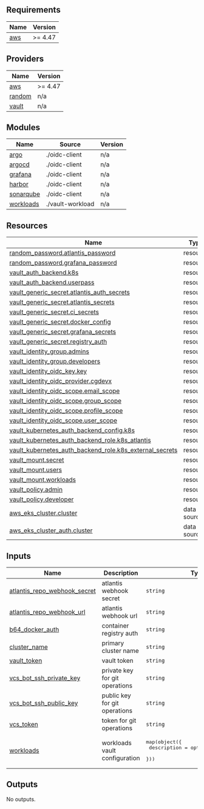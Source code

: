 <!-- BEGIN_TF_DOCS -->
## Requirements

| Name | Version |
|------|---------|
| <a name="requirement_aws"></a> [aws](#requirement\_aws) | >= 4.47 |

## Providers

| Name | Version |
|------|---------|
| <a name="provider_aws"></a> [aws](#provider\_aws) | >= 4.47 |
| <a name="provider_random"></a> [random](#provider\_random) | n/a |
| <a name="provider_vault"></a> [vault](#provider\_vault) | n/a |

## Modules

| Name | Source | Version |
|------|--------|---------|
| <a name="module_argo"></a> [argo](#module\_argo) | ./oidc-client | n/a |
| <a name="module_argocd"></a> [argocd](#module\_argocd) | ./oidc-client | n/a |
| <a name="module_grafana"></a> [grafana](#module\_grafana) | ./oidc-client | n/a |
| <a name="module_harbor"></a> [harbor](#module\_harbor) | ./oidc-client | n/a |
| <a name="module_sonarqube"></a> [sonarqube](#module\_sonarqube) | ./oidc-client | n/a |
| <a name="module_workloads"></a> [workloads](#module\_workloads) | ./vault-workload | n/a |

## Resources

| Name | Type |
|------|------|
| [random_password.atlantis_password](https://registry.terraform.io/providers/hashicorp/random/latest/docs/resources/password) | resource |
| [random_password.grafana_password](https://registry.terraform.io/providers/hashicorp/random/latest/docs/resources/password) | resource |
| [vault_auth_backend.k8s](https://registry.terraform.io/providers/hashicorp/vault/latest/docs/resources/auth_backend) | resource |
| [vault_auth_backend.userpass](https://registry.terraform.io/providers/hashicorp/vault/latest/docs/resources/auth_backend) | resource |
| [vault_generic_secret.atlantis_auth_secrets](https://registry.terraform.io/providers/hashicorp/vault/latest/docs/resources/generic_secret) | resource |
| [vault_generic_secret.atlantis_secrets](https://registry.terraform.io/providers/hashicorp/vault/latest/docs/resources/generic_secret) | resource |
| [vault_generic_secret.ci_secrets](https://registry.terraform.io/providers/hashicorp/vault/latest/docs/resources/generic_secret) | resource |
| [vault_generic_secret.docker_config](https://registry.terraform.io/providers/hashicorp/vault/latest/docs/resources/generic_secret) | resource |
| [vault_generic_secret.grafana_secrets](https://registry.terraform.io/providers/hashicorp/vault/latest/docs/resources/generic_secret) | resource |
| [vault_generic_secret.registry_auth](https://registry.terraform.io/providers/hashicorp/vault/latest/docs/resources/generic_secret) | resource |
| [vault_identity_group.admins](https://registry.terraform.io/providers/hashicorp/vault/latest/docs/resources/identity_group) | resource |
| [vault_identity_group.developers](https://registry.terraform.io/providers/hashicorp/vault/latest/docs/resources/identity_group) | resource |
| [vault_identity_oidc_key.key](https://registry.terraform.io/providers/hashicorp/vault/latest/docs/resources/identity_oidc_key) | resource |
| [vault_identity_oidc_provider.cgdevx](https://registry.terraform.io/providers/hashicorp/vault/latest/docs/resources/identity_oidc_provider) | resource |
| [vault_identity_oidc_scope.email_scope](https://registry.terraform.io/providers/hashicorp/vault/latest/docs/resources/identity_oidc_scope) | resource |
| [vault_identity_oidc_scope.group_scope](https://registry.terraform.io/providers/hashicorp/vault/latest/docs/resources/identity_oidc_scope) | resource |
| [vault_identity_oidc_scope.profile_scope](https://registry.terraform.io/providers/hashicorp/vault/latest/docs/resources/identity_oidc_scope) | resource |
| [vault_identity_oidc_scope.user_scope](https://registry.terraform.io/providers/hashicorp/vault/latest/docs/resources/identity_oidc_scope) | resource |
| [vault_kubernetes_auth_backend_config.k8s](https://registry.terraform.io/providers/hashicorp/vault/latest/docs/resources/kubernetes_auth_backend_config) | resource |
| [vault_kubernetes_auth_backend_role.k8s_atlantis](https://registry.terraform.io/providers/hashicorp/vault/latest/docs/resources/kubernetes_auth_backend_role) | resource |
| [vault_kubernetes_auth_backend_role.k8s_external_secrets](https://registry.terraform.io/providers/hashicorp/vault/latest/docs/resources/kubernetes_auth_backend_role) | resource |
| [vault_mount.secret](https://registry.terraform.io/providers/hashicorp/vault/latest/docs/resources/mount) | resource |
| [vault_mount.users](https://registry.terraform.io/providers/hashicorp/vault/latest/docs/resources/mount) | resource |
| [vault_mount.workloads](https://registry.terraform.io/providers/hashicorp/vault/latest/docs/resources/mount) | resource |
| [vault_policy.admin](https://registry.terraform.io/providers/hashicorp/vault/latest/docs/resources/policy) | resource |
| [vault_policy.developer](https://registry.terraform.io/providers/hashicorp/vault/latest/docs/resources/policy) | resource |
| [aws_eks_cluster.cluster](https://registry.terraform.io/providers/hashicorp/aws/latest/docs/data-sources/eks_cluster) | data source |
| [aws_eks_cluster_auth.cluster](https://registry.terraform.io/providers/hashicorp/aws/latest/docs/data-sources/eks_cluster_auth) | data source |

## Inputs

| Name | Description | Type | Default | Required |
|------|-------------|------|---------|:--------:|
| <a name="input_atlantis_repo_webhook_secret"></a> [atlantis\_repo\_webhook\_secret](#input\_atlantis\_repo\_webhook\_secret) | atlantis webhook secret | `string` | `""` | no |
| <a name="input_atlantis_repo_webhook_url"></a> [atlantis\_repo\_webhook\_url](#input\_atlantis\_repo\_webhook\_url) | atlantis webhook url | `string` | `""` | no |
| <a name="input_b64_docker_auth"></a> [b64\_docker\_auth](#input\_b64\_docker\_auth) | container registry auth | `string` | `""` | no |
| <a name="input_cluster_name"></a> [cluster\_name](#input\_cluster\_name) | primary cluster name | `string` | `""` | no |
| <a name="input_vault_token"></a> [vault\_token](#input\_vault\_token) | vault token | `string` | `""` | no |
| <a name="input_vcs_bot_ssh_private_key"></a> [vcs\_bot\_ssh\_private\_key](#input\_vcs\_bot\_ssh\_private\_key) | private key for git operations | `string` | `""` | no |
| <a name="input_vcs_bot_ssh_public_key"></a> [vcs\_bot\_ssh\_public\_key](#input\_vcs\_bot\_ssh\_public\_key) | public key for git operations | `string` | `""` | no |
| <a name="input_vcs_token"></a> [vcs\_token](#input\_vcs\_token) | token for git operations | `string` | `""` | no |
| <a name="input_workloads"></a> [workloads](#input\_workloads) | workloads vault configuration | <pre>map(object({<br>    description                  = optional(string, "")<br>    }))</pre> | `{}` | no |

## Outputs

No outputs.
<!-- END_TF_DOCS -->